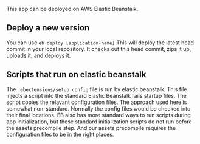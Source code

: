 This app can be deployed on AWS Elastic Beanstalk.

Deploy a new version
--------------------

You can use `eb deploy [application-name]`
This will deploy the latest head commit in your local repository.
It checks out this head commit, zips it up, uploads it, and deploys it.

Scripts that run on elastic beanstalk
-------------------------------------

The `.ebextensions/setup.config` file is run by elastic beanstalk. This file injects a script into the standard
Elastic Beanstalk rails startup files. The script copies the relavant configuration files. The approach used here
is somewhat non-standard. Normally the config files would be checked into their final locations. EB also has
more standard ways to run scripts during app initialization, but these standard initialization scripts do not run before
the assets precompile step. And our assets precompile requires the configuration files to be in the right places.